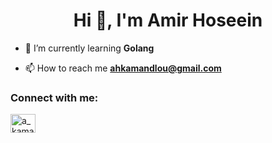 <h1 align="center">Hi 👋, I'm Amir Hoseein</h1>

- 🌱 I’m currently learning **Golang**

- 📫 How to reach me **ahkamandlou@gmail.com**

<h3 align="left">Connect with me:</h3>
<p align="left">
<a href="https://twitter.com/a_kamandlou" target="blank"><img align="center" src="https://raw.githubusercontent.com/rahuldkjain/github-profile-readme-generator/master/src/images/icons/Social/twitter.svg" alt="a_kamandlou" height="30" width="40" /></a>
</p>
